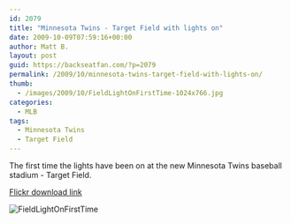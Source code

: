 ```yaml
---
id: 2079
title: "Minnesota Twins - Target Field with lights on"
date: 2009-10-09T07:59:16+00:00
author: Matt B.
layout: post
guid: https://backseatfan.com/?p=2079
permalink: /2009/10/minnesota-twins-target-field-with-lights-on/
thumb:
  - /images/2009/10/FieldLightOnFirstTime-1024x766.jpg
categories:
  - MLB
tags:
  - Minnesota Twins
  - Target Field
---
```


<div class="entry">
  <p>
    The first time the lights have been on at the new Minnesota Twins baseball stadium - Target Field.
  </p>

  <p>
    <a href="https://www.flickr.com/photos/18529139@N00/3995789092/">Flickr download link</a>
  </p>

  <p>
    <a href="https://www.flickr.com/photos/18529139@N00/3995789092/"></a><img class="aligncenter size-large wp-image-2080" title="FieldLightOnFirstTime" src="/images/2009/10/FieldLightOnFirstTime-1024x766.jpg" alt="FieldLightOnFirstTime" width="512" height="383" srcset="/images/2009/10/FieldLightOnFirstTime-1024x766.jpg 1024w, /images/2009/10/FieldLightOnFirstTime-300x224.jpg 300w" sizes="(max-width: 512px) 100vw, 512px" />
  </p>
</div>
